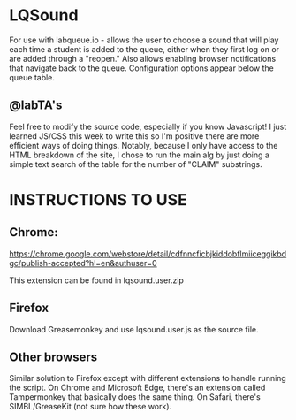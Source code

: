 # LQSound
For use with labqueue.io - allows the user to choose a sound that will play each time a student is added to the queue, either when they first log on or are added through a "reopen." Also allows enabling browser notifications that navigate back to the queue. Configuration options appear below the queue table.

## @labTA's
Feel free to modify the source code, especially if you know Javascript! I just learned JS/CSS this week to write this so I'm positive there are more efficient ways of doing things. Notably, because I only have access to the HTML breakdown of the site, I chose to run the main alg by just doing a simple text search of the table for the number of "CLAIM" substrings.

# INSTRUCTIONS TO USE
## Chrome:
https://chrome.google.com/webstore/detail/cdfnncficbjkiddobflmiiceggikbdgc/publish-accepted?hl=en&authuser=0

This extension can be found in lqsound.user.zip
## Firefox
Download Greasemonkey and use lqsound.user.js as the source file.
## Other browsers
Similar solution to Firefox except with different extensions to handle running the script. On Chrome and Microsoft Edge, there's an extension called Tampermonkey that basically does the same thing. On Safari, there's SIMBL/GreaseKit (not sure how these work).
